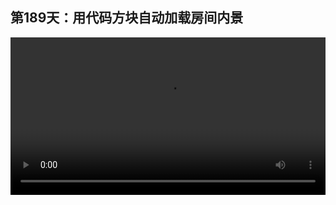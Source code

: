## 第189天：用代码方块自动加载房间内景

<video width="100%" controls controlslist="nodownload nofullscreen noremoteplayback" disablePictureInPicture>
  <source src="https://api.keepwork.com/ts-storage/siteFiles/20848/raw#1626943667587session189 用代码方块自动加载房间内景.webm" type="video/webm">
  <source src="https://api.keepwork.com/ts-storage/siteFiles/20850/raw#1626943703784session189 用代码方块自动加载房间内景_small.mp4" type="video/mp4" />
   
  你的浏览器不支持播放
</video>
<style>
video::-webkit-media-controls-fullscreen-button {
    display: none;
}
</style>

### 字幕

当我们创建建筑物或者房间的内部时，经常会使用大量的模型或者贴图。
即使这些模型不被看到，也会加载，影响我们整个世界的打开速度和运行速度。
这里介绍一种之前学过的代码方块的自动开关功能，使得人物进入一个区域时，自动加载内部的模型或者贴图，离开时卸载。
这里我已经指定好了一个区域。
下面我们要做的是选中内景的模型，像这样，点击保存。
点击保存为template模板，起名为room。
点击保存。
这时我们要用一个指令叫做 **/loadtemplate**，后面是文件名。
我们在这里输入
**cmd("/loadtemplate -abspos room")**
注意这里我们使用 **-abspos**，也就是使用**绝对位置**，不然是相对于代码方块的位置，来加载刚刚的room文件。
我们到**事件**项下，
找到**当代码方块停止时**，拖过来。
此时我们复制这行命令，加一个 **-r参数，表示清除room模型**。
**r是remove的意思。**
此时我们走进这个场景，代码方块会加载这个template模板，
出来时会卸载，从而实现一个场景自动加卸载的功能。

### 动手练习
